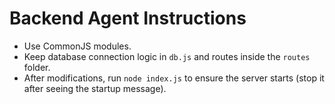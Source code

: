 # Backend Agent Instructions

- Use CommonJS modules.
- Keep database connection logic in `db.js` and routes inside the `routes` folder.
- After modifications, run `node index.js` to ensure the server starts (stop it after seeing the startup message).
